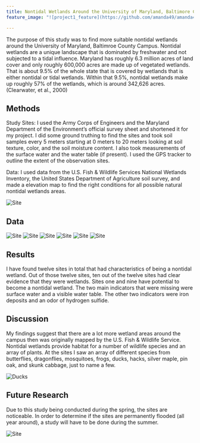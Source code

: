 ```yaml
---
title: Nontidal Wetlands Around the University of Maryland, Baltimore County Campus
feature_image: "![project1_feature](https://github.com/amanda49/amanda49.github.io/blob/master/Project1.jpg?raw=true)"

---
```

<!--This is the first row of projects -->


The purpose of this study was to find more suitable nontidal wetlands around the University of Maryland, Baltimroe County Campus. 
Nontidal wetlands are a unique landscape that is dominated by freshwater and not subjected to a tidal influence. Maryland has roughly 
6.3 million acres of land cover and only roughly 600,000 acres are made up of vegetated wetlands. That is about 9.5% of the whole state 
that is covered by wetlands that is either nontidal or tidal wetlands. Within that 9.5%, nontidal wetlands make up roughly 57% of the 
wetlands, which is around 342,626 acres. (Clearwater, et al., 2000) 

## Methods

Study Sites: 
I used the Army Corps of Engineers and the Maryland Department of the Environment’s official survey sheet and shortened it for my 
project. I did some ground truthing to find the sites and took soil samples every 5 meters starting at 0 meters to 20 meters looking at 
soil texture, color, and the soil moisture content. I also took measurements of the surface water and the water table (if present). I 
used the GPS tracker to outline the extent of the observation sites.  

Data:
I used data from the U.S. Fish & Wildlife Services National Wetlands Inventory, the United States Department of Agriculture soil survey, 
and made a elevation map to find the right conditions for all possible natural nontidal wetlands areas. 

![Site](https://github.com/amanda49/amanda49.github.io/blob/master/Site%205%20(Figure%201).PNG?raw=true)

## Data

![Site](https://github.com/amanda49/amanda49.github.io/blob/master/All%20Pre-existing%20sites%20(Firgure%202).PNG?raw=true)
![Site](https://github.com/amanda49/amanda49.github.io/blob/master/Sites%20Found%20(Figure%203).PNG?raw=true)
![Site](https://github.com/amanda49/amanda49.github.io/blob/master/Eleveatin%20(Figure%204).PNG?raw=true)
![Site](https://github.com/amanda49/amanda49.github.io/blob/master/Soil%20profiles%20(Figure%205).PNG?raw=true)
![Site](https://github.com/amanda49/amanda49.github.io/blob/master/Table%201.PNG?raw=true)
![Site](https://github.com/amanda49/amanda49.github.io/blob/master/Water%20quality%20(Figure%206).PNG?raw=true)

## Results

I have found twelve sites in total that had characteristics of being a nontidal wetland. Out of those twelve sites, ten out of the 
twelve sites had clear evidence that they were wetlands. Sites one and nine have potential to become a nontidal wetland. The two main 
indicators that were missing were surface water and a visible water table. The other two indicators were iron deposits and an odor of 
hydrogen sulfide.  

## Discussion

My findings suggest that there are a lot more wetland areas around the campus then was originally mapped by the U.S. Fish & Wildlife 
Service. Nontidal wetlands provide habitat for a number of wildlife species and an array of plants. At the sites I saw an array of 
different species from butterflies, dragonflies, mosquitoes, frogs, ducks, hacks, silver maple, pin oak, and skunk cabbage, just to name 
a few.

![Ducks](https://github.com/amanda49/amanda49.github.io/blob/master/Ducks%20(Figure%207).PNG?raw=true)

## Future Research

Due to this study being conducted during the spring, the sites are noticeable. In order to determine if the sites are permanently 
flooded (all year around), a study will have to be done during the summer. 

![Site](https://github.com/amanda49/amanda49.github.io/blob/master/Site%204%20(Figure%208).PNG?raw=true) 
